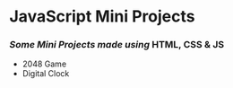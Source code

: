 # JavaScript Mini Projects
### _Some Mini Projects made using_ HTML, CSS & JS
- 2048 Game
- Digital Clock